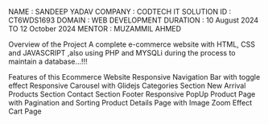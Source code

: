 NAME : SANDEEP YADAV COMPANY : CODTECH IT SOLUTION ID : CT6WDS1693 DOMAIN : WEB DEVELOPMENT DURATION : 10 August 2024 TO 12 October 2024 MENTOR : MUZAMMIL AHMED

Overview of the Project A complete e-commerce website with HTML, CSS and JAVASCRIPT ,also using PHP and MYSQLi during the process to maintain a database...!!!

Features of this Ecommerce Website
Responsive Navigation Bar with toggle effect
Responsive Carousel with Glidejs
Categories Section
New Arrival Products Section
Contact Section
Footer
Responsive PopUp
Product Page with Pagination and Sorting
Product Details Page with Image Zoom Effect
Cart Page